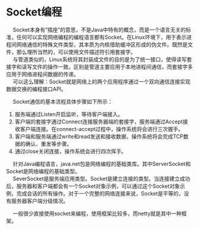 

# Socket编程  
<!-- 
HTTP 和 Socket 的区别
https://www.cnblogs.com/meier1205/p/5971313.html

socket编程
https://www.cnblogs.com/mingforyou/p/3258418.html
socket技术详解（看清socket编程）
https://blog.csdn.net/weixin_39634961/article/details/80236161
https://www.zhihu.com/question/29637351
https://blog.csdn.net/zhoujn90/article/details/44955137


-->
&emsp; Socket本身有“插座”的意思，不是Java中特有的概念，而是一个语言无关的标准，任何可以实现网络编程的编程语言都有Socket。在Linux环境下，用于表示进程间网络通信的特殊文件类型，其本质为内核借助缓冲区形成的伪文件。既然是文件，那么理所当然的，可以使用文件描述符引用套接字。   
&emsp; 与管道类似的，Linux系统将其封装成文件的目的是为了统一接口，使得读写套接字和读写文件的操作一致。区别是管道主要应用于本地进程间通信，而套接字多应用于网络进程间数据的传递。  
&emsp; 可以这么理解：Socket就是网络上的两个应用程序通过一个双向通信连接实现数据交换的编程接口API。  

&emsp; Socket通信的基本流程具体步骤如下所示：  
1. 服务端通过Listen开启监听，等待客户端接入。
2. 客户端的套接字通过Connect连接服务器端的套接字，服务端通过Accept接收客户端连接。在connect-accept过程中，操作系统将会进行三次握手。
3. 客户端和服务端通过write和read发送和接收数据，操作系统将会完成TCP数据的确认、重发等步骤。
4. 通过close关闭连接，操作系统会进行四次挥手。

&emsp; 针对Java编程语言，java.net包是网络编程的基础类库。其中ServerSocket和Socket是网络编程的基础类型。  
&emsp; SeverSocket是服务端应用类型。Socket是建立连接的类型。当连接建立成功后，服务器和客户端都会有一个Socket对象示例，可以通过这个Socket对象示例，完成会话的所有操作。对于一个完整的网络连接来说，Socket是平等的，没有服务器客户端分级情况。  

&emsp; 一般很少直接使用socket来编程，使用框架比较多，而netty就是其中一种框架。  